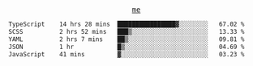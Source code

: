 <p align="center">
  <samp>
    <a href="https://yiwwhl.com">me</a>
  </samp>
</p>

<!--START_SECTION:waka-->

```txt
TypeScript    14 hrs 28 mins  ████████████████▓░░░░░░░░   67.02 %
SCSS          2 hrs 52 mins   ███▒░░░░░░░░░░░░░░░░░░░░░   13.33 %
YAML          2 hrs 7 mins    ██▒░░░░░░░░░░░░░░░░░░░░░░   09.81 %
JSON          1 hr            █▒░░░░░░░░░░░░░░░░░░░░░░░   04.69 %
JavaScript    41 mins         ▓░░░░░░░░░░░░░░░░░░░░░░░░   03.23 %
```

<!--END_SECTION:waka-->